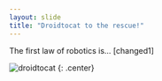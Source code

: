 ```yaml
---
layout: slide
title: "Droidtocat to the rescue!"
---
```


The first law of robotics is... [changed1]

![droidtocat](https://octodex.github.com/images/droidtocat.png)
{: .center}
